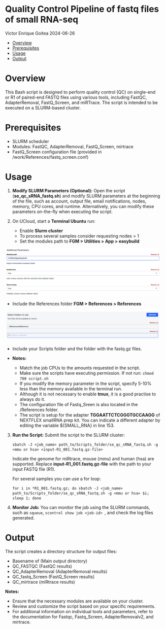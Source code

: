 Quality Control Pipeline of fastq files of small RNA-seq
================
Victor Enrique Goitea
2024-06-26

- [Overview](#overview)
- [Prerequisites](#prerequisites)
- [Usage](#usage)
- [Output](#output)

# Overview

This Bash script is designed to perform quality control (QC) on single-end or
R1 of paired-end FASTQ files using various tools, including FastQC,
AdapterRemoval, FastQ_Screen, and miRTrace. The script is intended to be executed
on a SLURM-based cluster.

# Prerequisites

- SLURM scheduler
- Modules: FastQC, AdapterRemoval, FastQ_Screen, mirtrace
- FastQ_Screen configuration file (provided in
  /work/References/fastq_screen.conf)

# Usage

1.  **Modify SLURM Parameters (Optional):** Open the script
    (**se_qc_sRNA_fastq.sh**) and modify SLURM parameters at the beginning of
    the file, such as account, output file, email notifications, nodes,
    memory, CPU cores, and runtime. Alternatively, you can modify these
    parameters on-the-fly when executing the script.

2.  On UCloud, start a **Terminal Ubuntu** run:

    - Enable **Slurm cluster**
    - To process several samples consider requesting nodes \> 1
    - Set the modules path to **FGM \> Utilities \> App \> easybuild**

![](../Img/terminal_slurm.png)

- Include the References folder **FGM \> References \> References**

![](../Img/terminal_folders.png)

- Include your Scripts folder and the folder with the fastq.gz files.

- **Notes:**

  - Match the job CPUs to the amounts requested in the script.
  - Make sure the scripts have executing permission. If not run:
    `chmod 700 script.sh`
  - If you modify the memory parameter in the script, specify 5-10% less
    than the memory available in the terminal run.
  - Although it is not necessary to enable **tmux**, it is a good
    practise to always do it.
  - The configuration file of Fastq_Sreen is also located in the
    /References folder.
  - The script is setup for the adapter **TGGAATTCTCGGGTGCCAAGG** of NEXTFLEX smallRNA prep kit. You can indicate a different adapter by editing the variable ${SMALL_RNA} in line 153.

3.  **Run the Script:** Submit the script to the SLURM cluster:

        sbatch -J <job_name> path_to/Scripts_folder/se_qc_sRNA_fastq.sh -g <mmu or hsa> <input-R1_001.fastq.gz-file>

    Indicate the genome for miRtrace, mouse (mmu) and human (hsa) are supported.
    Replace **input-R1_001.fastq.gz-file** with the path to your input FASTQ file (R1).

    For several samples you can use a for loop:

        for i in *R1_001.fastq.gz; do sbatch -J <job_name> path_to/Scripts_folder/se_qc_sRNA_fastq.sh -g <mmu or hsa> $i; sleep 1; done

4.  **Monitor Job:** You can monitor the job using the SLURM commands,
    such as `squeue`, `scontrol show job <job-id> `, and check the log files
    generated.

# Output

The script creates a directory structure for output files:

- Basename of <input-filename> (Main output directory)
- QC_FASTQC (FastQC results)
- QC_AdapterRemoval (AdapterRemoval results)
- QC_fastq_Screen (FastQ_Screen results)
- QC_mirtrace (miRtrace results)

**Notes:**
- Ensure that the necessary modules are available on your cluster.
- Review and customize the script based on your specific requirements.
- For additional information on individual tools and parameters, refer
to the documentation for Fastqc, Fastq_Screen, AdapterRemovalv2, and mirtrace.
